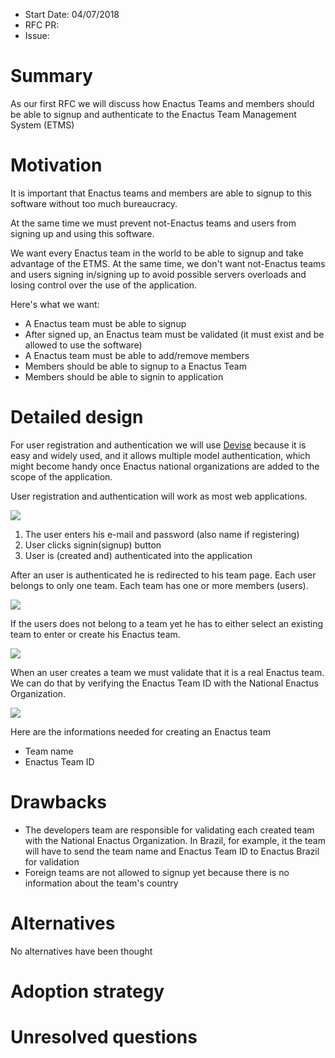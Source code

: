 - Start Date: 04/07/2018
- RFC PR: 
- Issue:

# Summary

As our first RFC we will discuss how Enactus Teams and members should be able
to signup and authenticate to the Enactus Team Management System (ETMS)

# Motivation

It is important that Enactus teams and members are able to signup to this software
without too much bureaucracy.

At the same time we must prevent not-Enactus teams and users from signing up and using this software.

We want every Enactus team in the world to be able to signup and take advantage of the ETMS.
At the same time, we don't want not-Enactus teams and users signing in/signing up to avoid possible
servers overloads and losing control over the use of the application.

Here's what we want:

* A Enactus team must be able to signup
* After signed up, an Enactus team must be validated (it must exist and be allowed to use the software)
* A Enactus team must be able to add/remove members
* Members should be able to signup to a Enactus Team
* Members should be able to signin to application

# Detailed design


For user registration and authentication we will use [Devise](https://github.com/plataformatec/devise)
because it is easy and widely used, and it allows multiple model authentication, which might become
handy once Enactus national organizations are added to the scope of the application.

User registration and authentication will work as most web applications.

![](https://drive.google.com/uc?id=1liI40EAh3DasfmtJYR_WdJdGiZeZtP9N)

1. The user enters his e-mail and password (also name if registering)
2. User clicks signin(signup) button
3. User is (created and) authenticated into the application

After an user is authenticated he is redirected to his team page.
Each user belongs to only one team. Each team has one or more members (users).

![](https://drive.google.com/uc?id=12t3xptUzsERrXJmcGcYXIg60t708nnFJ)

If the users does not belong to a team yet he has to either select an existing team to enter
or create his Enactus team.

![](https://drive.google.com/uc?id=1lgNZTycusqWgTGQRxgOyjiAhzVt3JEyz)

When an user creates a team we must validate that it is a real Enactus team. We can do that by
verifying the Enactus Team ID with the National Enactus Organization. 

![](https://drive.google.com/uc?id=1pRRO-b-7DsPw_A8bqls8-pngwonKyIYv)

Here are the informations needed for creating an Enactus team


* Team name
* Enactus Team ID

# Drawbacks

* The developers team are responsible for validating each created team with the National Enactus
Organization. In Brazil, for example, it the team will have to send the team name and Enactus Team ID
to Enactus Brazil for validation
* Foreign teams are not allowed to signup yet because there is no information about the team's country


# Alternatives

No alternatives have been thought

# Adoption strategy


# Unresolved questions

